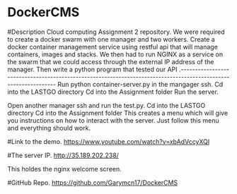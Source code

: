 # DockerCMS

#Description
Cloud computing Assignment 2 repository. We were required to create a docker swarm with one manager and two workers. Create a docker container management service using restful api that will manage containers, images and stacks. We then had to run NGINX as a service on the swarm that we could access through the external IP address of the manager. Then write a python program that tested our API .----------------------------------------------------------------------------------------------------------------
Run python container-server.py in the mangager ssh.
Cd into the LASTGO directory
Cd into the Assignment folder
Run the server.

Open another manager ssh and run the test.py.
Cd into the LASTGO directory
Cd into the Assignment folder
This creates a menu which will give you instructions on how to interact with the server.
Just follow this menu and everything should work.

#Link to the demo.
https://www.youtube.com/watch?v=xbAdVccyXQI


#The server IP.
http://35.189.202.238/  

This holdes the nginx welcome screen.



#GitHub Repo.
https://github.com/Garymcn17/DockerCMS

